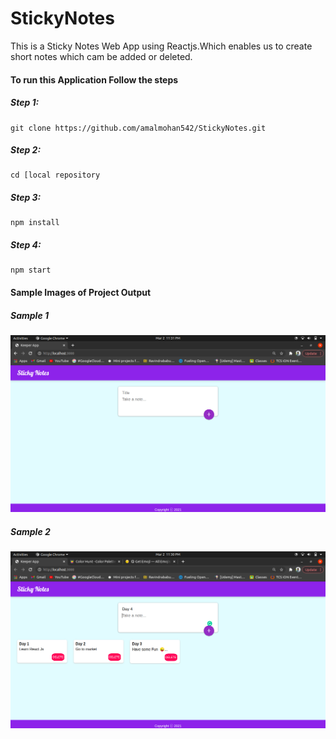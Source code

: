 # StickyNotes
This is a Sticky Notes Web App using Reactjs.Which enables us to create short notes which cam be added or deleted.


#### To run this Application Follow the steps  

##### Step 1:
    git clone https://github.com/amalmohan542/StickyNotes.git

##### Step 2:
    cd [local repository

##### Step 3: 
    npm install

##### Step 4:
    npm start
    

#### Sample Images of Project Output  

##### Sample 1

![Project sample image 1](https://github.com/amalmohan542/StickyNotes/blob/master/Project_Sample_Images/sample1.png)  

##### Sample 2

![Project sample image 2](https://github.com/amalmohan542/StickyNotes/blob/master/Project_Sample_Images/sample2.png) 
